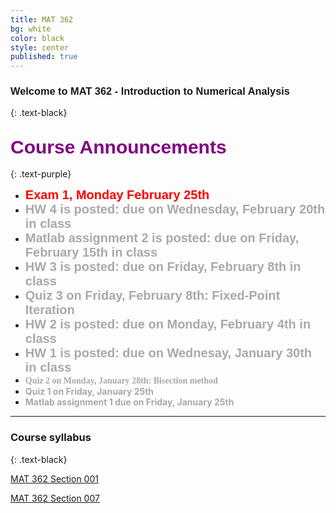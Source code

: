 ```yaml
---
title: MAT 362
bg: white
color: black
style: center
published: true
---
```



### **<span style="font-family:'Titillium Web', sans-serif">Welcome to MAT 362 - Introduction to Numerical Analysis</span>**
{: .text-black}

<span class="fa-stack subtlecircle" style="font-size:80px;ont-family:'Titillium Web', sans-serif; background:rgba(255,166,0,0.1)">
  <i class="fa fa-circle fa-stack-2x text-white"></i>
  <i class="fa fa-university fa-stack-1x text-blue"></i>
</span>



## **<span style="color:purple;font-family:'Titillium Web', sans-serif; font-size:30px;font-weight:Regular;"> Course Announcements </span>**
{: .text-purple}
 - **<span style="color:red;font-family:'Titillium Web', sans-serif; font-size:20px;font-weight:Regular;"> Exam 1, Monday February 25th </span>**
 - **<span style="color:DarkGray;font-family:'Titillium Web', sans-serif; font-size:20px;font-weight:Regular;">  HW 4 is posted: due on Wednesday, February 20th in class </span>**
 - **<span style="color:DarkGray;font-family:'Titillium Web', sans-serif; font-size:20px;font-weight:Regular;">  Matlab assignment 2 is posted: due on Friday, February 15th in class </span>**
 - **<span style="color:DarkGray;font-family:'Titillium Web', sans-serif; font-size:20px;font-weight:Regular;">  HW 3 is posted: due on Friday, February 8th in class </span>**
 - **<span style="color:DarkGray;font-family:'Titillium Web', sans-serif; font-size:20px;font-weight:Regular;"> Quiz 3 on Friday, February 8th: Fixed-Point Iteration </span>**
 - **<span style="color:DarkGray;font-family:'Titillium Web', sans-serif; font-size:20px;font-weight:Regular;"> HW 2 is posted: due on Monday, February 4th in class </span>**
 - **<span style="color:DarkGray;font-family:'Titillium Web', sans-serif; font-size:20px;font-weight:Regular;"> HW 1 is posted: due on Wednesay, January 30th in class </span>**
 - **<span style="color:DarkGray;font-family:Georgia;"> Quiz 2 on Monday, January 28th: Bisection method </span>**
 - **<span style="color:DarkGray;"> Quiz 1 on Friday, January 25th </span>**
 - **<span style="color:DarkGray;"> Matlab assignment 1 due on Friday, January 25th </span>**


 
 
------

### **Course syllabus**
{: .text-black}

[MAT 362 Section 001]( myfiles/MAT_362_Spring2019_sec001_final.pdf)

[MAT 362 Section 007]( myfiles/MAT_362_Spring2019_sec007_final.pdf)
